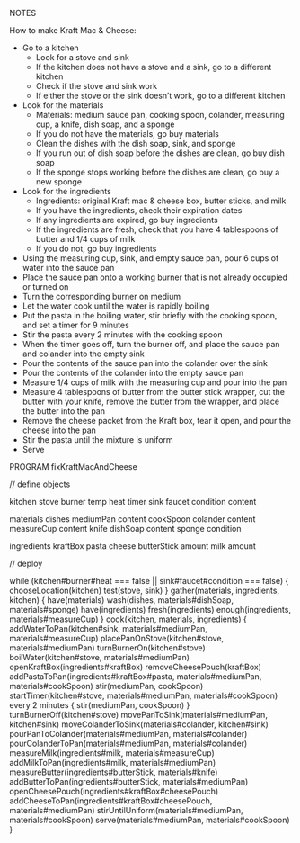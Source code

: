 NOTES

How to make Kraft Mac & Cheese:
- Go to a kitchen
    - Look for a stove and sink
    - If the kitchen does not have a stove and a sink, go to a different kitchen
    - Check if the stove and sink work
    - If either the stove or the sink doesn’t work, go to a different kitchen
- Look for the materials
    - Materials: medium sauce pan, cooking spoon, colander, measuring cup, a knife, dish soap, and a sponge
    - If you do not have the materials, go buy materials
    - Clean the dishes with the dish soap, sink, and sponge
    - If you run out of dish soap before the dishes are clean, go buy dish soap
    - If the sponge stops working before the dishes are clean, go buy a new sponge
- Look for the ingredients
    - Ingredients: original Kraft mac & cheese box, butter sticks, and milk
    - If you have the ingredients, check their expiration dates
    - If any ingredients are expired, go buy ingredients
    - If the ingredients are fresh, check that you have 4 tablespoons of butter and 1/4 cups of milk
    - If you do not, go buy ingredients
- Using the measuring cup, sink, and empty sauce pan, pour 6 cups of water into the sauce pan
- Place the sauce pan onto a working burner that is not already occupied or turned on
- Turn the corresponding burner on medium
- Let the water cook until the water is rapidly boiling
- Put the pasta in the boiling water, stir briefly with the cooking spoon, and set a timer for 9 minutes
- Stir the pasta every 2 minutes with the cooking spoon
- When the timer goes off, turn the burner off, and place the sauce pan and colander into the empty sink
- Pour the contents of the sauce pan into the colander over the sink
- Pour the contents of the colander into the empty sauce pan
- Measure 1/4 cups of milk with the measuring cup and pour into the pan
- Measure 4 tablespoons of butter from the butter stick wrapper, cut the butter with your knife, remove the butter from the wrapper, and place the butter into the pan
- Remove the cheese packet from the Kraft box, tear it open, and pour the cheese into the pan
- Stir the pasta until the mixture is uniform
- Serve

PROGRAM fixKraftMacAndCheese

// define objects 

kitchen
    stove
        burner
            temp
            heat
        timer
    sink
        faucet
            condition
        content

materials
    dishes
        mediumPan
            content
        cookSpoon
        colander
            content
        measureCup
            content
        knife
    dishSoap
        content
    sponge
        condition

ingredients
    kraftBox
        pasta
        cheese
    butterStick
        amount
    milk
        amount

// deploy

while (kitchen#burner#heat === false || sink#faucet#condition === false) {
    chooseLocation(kitchen)
        test(stove, sink)
    }
gather(materials, ingredients, kitchen) {
    have(materials)
    wash(dishes, materials#dishSoap, materials#sponge)
    have(ingredients)
    fresh(ingredients)
    enough(ingredients, materials#measureCup)
}
cook(kitchen, materials, ingredients) {
    addWaterToPan(kitchen#sink, materials#mediumPan, materials#measureCup)
    placePanOnStove(kitchen#stove, materials#mediumPan)
    turnBurnerOn(kitchen#stove)
    boilWater(kitchen#stove, materials#mediumPan)
    openKraftBox(ingredients#kraftBox)
        removeCheesePouch(kraftBox)
    addPastaToPan(ingredients#kraftBox#pasta, materials#mediumPan, materials#cookSpoon)
        stir(mediumPan, cookSpoon)
    startTimer(kitchen#stove, materials#mediumPan, materials#cookSpoon)
        every 2 minutes {
            stir(mediumPan, cookSpoon)
        }
    turnBurnerOff(kitchen#stove)
    movePanToSink(materials#mediumPan, kitchen#sink)
    moveColanderToSink(materials#colander, kitchen#sink)
    pourPanToColander(materials#mediumPan, materials#colander)
    pourColanderToPan(materials#mediumPan, materials#colander)
    measureMilk(ingredients#milk, materials#measureCup)
    addMilkToPan(ingredients#milk, materials#mediumPan)
    measureButter(ingredients#butterStick, materials#knife)
    addButterToPan(ingredients#butterStick, materials#mediumPan)
    openCheesePouch(ingredients#kraftBox#cheesePouch)
    addCheeseToPan(ingredients#kraftBox#cheesePouch, materials#mediumPan)
    stirUntilUniform(materials#mediumPan, materials#cookSpoon)
    serve(materials#mediumPan, materials#cookSpoon)
}